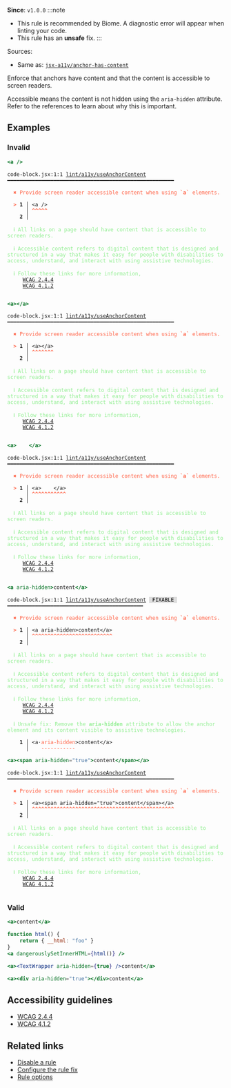 **Since**: `v1.0.0`
:::note
- This rule is recommended by Biome. A diagnostic error will appear when linting your code.
- This rule has an **unsafe** fix.
:::

Sources: 
- Same as: <a href="https://github.com/jsx-eslint/eslint-plugin-jsx-a11y/blob/main/docs/rules/anchor-has-content.md" target="_blank"><code>jsx-a11y/anchor-has-content</code></a>

Enforce that anchors have content and that the content is accessible to screen readers.

Accessible means the content is not hidden using the `aria-hidden` attribute.
Refer to the references to learn about why this is important.

## Examples

### Invalid

```jsx
<a />
```

<pre class="language-text"><code class="language-text">code-block.jsx:1:1 <a href="https://biomejs.dev/linter/rules/use-anchor-content">lint/a11y/useAnchorContent</a> ━━━━━━━━━━━━━━━━━━━━━━━━━━━━━━━━━━━━━━━━━━━━━━━━━━━━━━

<strong><span style="color: Tomato;">  </span></strong><strong><span style="color: Tomato;">✖</span></strong> <span style="color: Tomato;">Provide screen reader accessible content when using </span><span style="color: Tomato;"><strong>`a`</strong></span><span style="color: Tomato;"> elements.</span>
  
<strong><span style="color: Tomato;">  </span></strong><strong><span style="color: Tomato;">&gt;</span></strong> <strong>1 │ </strong>&lt;a /&gt;
   <strong>   │ </strong><strong><span style="color: Tomato;">^</span></strong><strong><span style="color: Tomato;">^</span></strong><strong><span style="color: Tomato;">^</span></strong><strong><span style="color: Tomato;">^</span></strong><strong><span style="color: Tomato;">^</span></strong>
    <strong>2 │ </strong>
  
<strong><span style="color: lightgreen;">  </span></strong><strong><span style="color: lightgreen;">ℹ</span></strong> <span style="color: lightgreen;">All links on a page should have content that is accessible to screen readers.</span>
  
<strong><span style="color: lightgreen;">  </span></strong><strong><span style="color: lightgreen;">ℹ</span></strong> <span style="color: lightgreen;">Accessible content refers to digital content that is designed and structured in a way that makes it easy for people with disabilities to access, understand, and interact with using assistive technologies.</span>
  
<strong><span style="color: lightgreen;">  </span></strong><strong><span style="color: lightgreen;">ℹ</span></strong> <span style="color: lightgreen;">Follow these links for more information,
</span><span style="color: lightgreen;">  </span><span style="color: lightgreen;">  </span><span style="color: lightgreen;"> </span><span style="color: lightgreen;"><a href="https://www.w3.org/WAI/WCAG21/Understanding/link-purpose-in-context">WCAG 2.4.4</a></span><span style="color: lightgreen;">
</span><span style="color: lightgreen;">  </span><span style="color: lightgreen;">  </span><span style="color: lightgreen;"> </span><span style="color: lightgreen;"><a href="https://www.w3.org/WAI/WCAG21/Understanding/name-role-value">WCAG 4.1.2</a></span>
  
</code></pre>

```jsx
<a></a>
```

<pre class="language-text"><code class="language-text">code-block.jsx:1:1 <a href="https://biomejs.dev/linter/rules/use-anchor-content">lint/a11y/useAnchorContent</a> ━━━━━━━━━━━━━━━━━━━━━━━━━━━━━━━━━━━━━━━━━━━━━━━━━━━━━━

<strong><span style="color: Tomato;">  </span></strong><strong><span style="color: Tomato;">✖</span></strong> <span style="color: Tomato;">Provide screen reader accessible content when using </span><span style="color: Tomato;"><strong>`a`</strong></span><span style="color: Tomato;"> elements.</span>
  
<strong><span style="color: Tomato;">  </span></strong><strong><span style="color: Tomato;">&gt;</span></strong> <strong>1 │ </strong>&lt;a&gt;&lt;/a&gt;
   <strong>   │ </strong><strong><span style="color: Tomato;">^</span></strong><strong><span style="color: Tomato;">^</span></strong><strong><span style="color: Tomato;">^</span></strong><strong><span style="color: Tomato;">^</span></strong><strong><span style="color: Tomato;">^</span></strong><strong><span style="color: Tomato;">^</span></strong><strong><span style="color: Tomato;">^</span></strong>
    <strong>2 │ </strong>
  
<strong><span style="color: lightgreen;">  </span></strong><strong><span style="color: lightgreen;">ℹ</span></strong> <span style="color: lightgreen;">All links on a page should have content that is accessible to screen readers.</span>
  
<strong><span style="color: lightgreen;">  </span></strong><strong><span style="color: lightgreen;">ℹ</span></strong> <span style="color: lightgreen;">Accessible content refers to digital content that is designed and structured in a way that makes it easy for people with disabilities to access, understand, and interact with using assistive technologies.</span>
  
<strong><span style="color: lightgreen;">  </span></strong><strong><span style="color: lightgreen;">ℹ</span></strong> <span style="color: lightgreen;">Follow these links for more information,
</span><span style="color: lightgreen;">  </span><span style="color: lightgreen;">  </span><span style="color: lightgreen;"> </span><span style="color: lightgreen;"><a href="https://www.w3.org/WAI/WCAG21/Understanding/link-purpose-in-context">WCAG 2.4.4</a></span><span style="color: lightgreen;">
</span><span style="color: lightgreen;">  </span><span style="color: lightgreen;">  </span><span style="color: lightgreen;"> </span><span style="color: lightgreen;"><a href="https://www.w3.org/WAI/WCAG21/Understanding/name-role-value">WCAG 4.1.2</a></span>
  
</code></pre>

```jsx
<a>    </a>
```

<pre class="language-text"><code class="language-text">code-block.jsx:1:1 <a href="https://biomejs.dev/linter/rules/use-anchor-content">lint/a11y/useAnchorContent</a> ━━━━━━━━━━━━━━━━━━━━━━━━━━━━━━━━━━━━━━━━━━━━━━━━━━━━━━

<strong><span style="color: Tomato;">  </span></strong><strong><span style="color: Tomato;">✖</span></strong> <span style="color: Tomato;">Provide screen reader accessible content when using </span><span style="color: Tomato;"><strong>`a`</strong></span><span style="color: Tomato;"> elements.</span>
  
<strong><span style="color: Tomato;">  </span></strong><strong><span style="color: Tomato;">&gt;</span></strong> <strong>1 │ </strong>&lt;a&gt;    &lt;/a&gt;
   <strong>   │ </strong><strong><span style="color: Tomato;">^</span></strong><strong><span style="color: Tomato;">^</span></strong><strong><span style="color: Tomato;">^</span></strong><strong><span style="color: Tomato;">^</span></strong><strong><span style="color: Tomato;">^</span></strong><strong><span style="color: Tomato;">^</span></strong><strong><span style="color: Tomato;">^</span></strong><strong><span style="color: Tomato;">^</span></strong><strong><span style="color: Tomato;">^</span></strong><strong><span style="color: Tomato;">^</span></strong><strong><span style="color: Tomato;">^</span></strong>
    <strong>2 │ </strong>
  
<strong><span style="color: lightgreen;">  </span></strong><strong><span style="color: lightgreen;">ℹ</span></strong> <span style="color: lightgreen;">All links on a page should have content that is accessible to screen readers.</span>
  
<strong><span style="color: lightgreen;">  </span></strong><strong><span style="color: lightgreen;">ℹ</span></strong> <span style="color: lightgreen;">Accessible content refers to digital content that is designed and structured in a way that makes it easy for people with disabilities to access, understand, and interact with using assistive technologies.</span>
  
<strong><span style="color: lightgreen;">  </span></strong><strong><span style="color: lightgreen;">ℹ</span></strong> <span style="color: lightgreen;">Follow these links for more information,
</span><span style="color: lightgreen;">  </span><span style="color: lightgreen;">  </span><span style="color: lightgreen;"> </span><span style="color: lightgreen;"><a href="https://www.w3.org/WAI/WCAG21/Understanding/link-purpose-in-context">WCAG 2.4.4</a></span><span style="color: lightgreen;">
</span><span style="color: lightgreen;">  </span><span style="color: lightgreen;">  </span><span style="color: lightgreen;"> </span><span style="color: lightgreen;"><a href="https://www.w3.org/WAI/WCAG21/Understanding/name-role-value">WCAG 4.1.2</a></span>
  
</code></pre>

```jsx
<a aria-hidden>content</a>
```

<pre class="language-text"><code class="language-text">code-block.jsx:1:1 <a href="https://biomejs.dev/linter/rules/use-anchor-content">lint/a11y/useAnchorContent</a> <span style="color: #000; background-color: #ddd;"> FIXABLE </span> ━━━━━━━━━━━━━━━━━━━━━━━━━━━━━━━━━━━━━━━━━━━━

<strong><span style="color: Tomato;">  </span></strong><strong><span style="color: Tomato;">✖</span></strong> <span style="color: Tomato;">Provide screen reader accessible content when using </span><span style="color: Tomato;"><strong>`a`</strong></span><span style="color: Tomato;"> elements.</span>
  
<strong><span style="color: Tomato;">  </span></strong><strong><span style="color: Tomato;">&gt;</span></strong> <strong>1 │ </strong>&lt;a aria-hidden&gt;content&lt;/a&gt;
   <strong>   │ </strong><strong><span style="color: Tomato;">^</span></strong><strong><span style="color: Tomato;">^</span></strong><strong><span style="color: Tomato;">^</span></strong><strong><span style="color: Tomato;">^</span></strong><strong><span style="color: Tomato;">^</span></strong><strong><span style="color: Tomato;">^</span></strong><strong><span style="color: Tomato;">^</span></strong><strong><span style="color: Tomato;">^</span></strong><strong><span style="color: Tomato;">^</span></strong><strong><span style="color: Tomato;">^</span></strong><strong><span style="color: Tomato;">^</span></strong><strong><span style="color: Tomato;">^</span></strong><strong><span style="color: Tomato;">^</span></strong><strong><span style="color: Tomato;">^</span></strong><strong><span style="color: Tomato;">^</span></strong><strong><span style="color: Tomato;">^</span></strong><strong><span style="color: Tomato;">^</span></strong><strong><span style="color: Tomato;">^</span></strong><strong><span style="color: Tomato;">^</span></strong><strong><span style="color: Tomato;">^</span></strong><strong><span style="color: Tomato;">^</span></strong><strong><span style="color: Tomato;">^</span></strong><strong><span style="color: Tomato;">^</span></strong><strong><span style="color: Tomato;">^</span></strong><strong><span style="color: Tomato;">^</span></strong><strong><span style="color: Tomato;">^</span></strong>
    <strong>2 │ </strong>
  
<strong><span style="color: lightgreen;">  </span></strong><strong><span style="color: lightgreen;">ℹ</span></strong> <span style="color: lightgreen;">All links on a page should have content that is accessible to screen readers.</span>
  
<strong><span style="color: lightgreen;">  </span></strong><strong><span style="color: lightgreen;">ℹ</span></strong> <span style="color: lightgreen;">Accessible content refers to digital content that is designed and structured in a way that makes it easy for people with disabilities to access, understand, and interact with using assistive technologies.</span>
  
<strong><span style="color: lightgreen;">  </span></strong><strong><span style="color: lightgreen;">ℹ</span></strong> <span style="color: lightgreen;">Follow these links for more information,
</span><span style="color: lightgreen;">  </span><span style="color: lightgreen;">  </span><span style="color: lightgreen;"> </span><span style="color: lightgreen;"><a href="https://www.w3.org/WAI/WCAG21/Understanding/link-purpose-in-context">WCAG 2.4.4</a></span><span style="color: lightgreen;">
</span><span style="color: lightgreen;">  </span><span style="color: lightgreen;">  </span><span style="color: lightgreen;"> </span><span style="color: lightgreen;"><a href="https://www.w3.org/WAI/WCAG21/Understanding/name-role-value">WCAG 4.1.2</a></span>
  
<strong><span style="color: lightgreen;">  </span></strong><strong><span style="color: lightgreen;">ℹ</span></strong> <span style="color: lightgreen;">Unsafe fix</span><span style="color: lightgreen;">: </span><span style="color: lightgreen;">Remove the </span><span style="color: lightgreen;"><strong>aria-hidden</strong></span><span style="color: lightgreen;"> attribute to allow the anchor element and its content visible to assistive technologies.</span>
  
<strong>  </strong><strong>  1 │ </strong>&lt;a<span style="opacity: 0.8;">·</span><span style="color: Tomato;">a</span><span style="color: Tomato;">r</span><span style="color: Tomato;">i</span><span style="color: Tomato;">a</span><span style="color: Tomato;">-</span><span style="color: Tomato;">h</span><span style="color: Tomato;">i</span><span style="color: Tomato;">d</span><span style="color: Tomato;">d</span><span style="color: Tomato;">e</span><span style="color: Tomato;">n</span>&gt;content&lt;/a&gt;
<strong>  </strong><strong>    │ </strong>   <span style="color: Tomato;">-</span><span style="color: Tomato;">-</span><span style="color: Tomato;">-</span><span style="color: Tomato;">-</span><span style="color: Tomato;">-</span><span style="color: Tomato;">-</span><span style="color: Tomato;">-</span><span style="color: Tomato;">-</span><span style="color: Tomato;">-</span><span style="color: Tomato;">-</span><span style="color: Tomato;">-</span>            
</code></pre>

```jsx
<a><span aria-hidden="true">content</span></a>
```

<pre class="language-text"><code class="language-text">code-block.jsx:1:1 <a href="https://biomejs.dev/linter/rules/use-anchor-content">lint/a11y/useAnchorContent</a> ━━━━━━━━━━━━━━━━━━━━━━━━━━━━━━━━━━━━━━━━━━━━━━━━━━━━━━

<strong><span style="color: Tomato;">  </span></strong><strong><span style="color: Tomato;">✖</span></strong> <span style="color: Tomato;">Provide screen reader accessible content when using </span><span style="color: Tomato;"><strong>`a`</strong></span><span style="color: Tomato;"> elements.</span>
  
<strong><span style="color: Tomato;">  </span></strong><strong><span style="color: Tomato;">&gt;</span></strong> <strong>1 │ </strong>&lt;a&gt;&lt;span aria-hidden=&quot;true&quot;&gt;content&lt;/span&gt;&lt;/a&gt;
   <strong>   │ </strong><strong><span style="color: Tomato;">^</span></strong><strong><span style="color: Tomato;">^</span></strong><strong><span style="color: Tomato;">^</span></strong><strong><span style="color: Tomato;">^</span></strong><strong><span style="color: Tomato;">^</span></strong><strong><span style="color: Tomato;">^</span></strong><strong><span style="color: Tomato;">^</span></strong><strong><span style="color: Tomato;">^</span></strong><strong><span style="color: Tomato;">^</span></strong><strong><span style="color: Tomato;">^</span></strong><strong><span style="color: Tomato;">^</span></strong><strong><span style="color: Tomato;">^</span></strong><strong><span style="color: Tomato;">^</span></strong><strong><span style="color: Tomato;">^</span></strong><strong><span style="color: Tomato;">^</span></strong><strong><span style="color: Tomato;">^</span></strong><strong><span style="color: Tomato;">^</span></strong><strong><span style="color: Tomato;">^</span></strong><strong><span style="color: Tomato;">^</span></strong><strong><span style="color: Tomato;">^</span></strong><strong><span style="color: Tomato;">^</span></strong><strong><span style="color: Tomato;">^</span></strong><strong><span style="color: Tomato;">^</span></strong><strong><span style="color: Tomato;">^</span></strong><strong><span style="color: Tomato;">^</span></strong><strong><span style="color: Tomato;">^</span></strong><strong><span style="color: Tomato;">^</span></strong><strong><span style="color: Tomato;">^</span></strong><strong><span style="color: Tomato;">^</span></strong><strong><span style="color: Tomato;">^</span></strong><strong><span style="color: Tomato;">^</span></strong><strong><span style="color: Tomato;">^</span></strong><strong><span style="color: Tomato;">^</span></strong><strong><span style="color: Tomato;">^</span></strong><strong><span style="color: Tomato;">^</span></strong><strong><span style="color: Tomato;">^</span></strong><strong><span style="color: Tomato;">^</span></strong><strong><span style="color: Tomato;">^</span></strong><strong><span style="color: Tomato;">^</span></strong><strong><span style="color: Tomato;">^</span></strong><strong><span style="color: Tomato;">^</span></strong><strong><span style="color: Tomato;">^</span></strong><strong><span style="color: Tomato;">^</span></strong><strong><span style="color: Tomato;">^</span></strong><strong><span style="color: Tomato;">^</span></strong><strong><span style="color: Tomato;">^</span></strong>
    <strong>2 │ </strong>
  
<strong><span style="color: lightgreen;">  </span></strong><strong><span style="color: lightgreen;">ℹ</span></strong> <span style="color: lightgreen;">All links on a page should have content that is accessible to screen readers.</span>
  
<strong><span style="color: lightgreen;">  </span></strong><strong><span style="color: lightgreen;">ℹ</span></strong> <span style="color: lightgreen;">Accessible content refers to digital content that is designed and structured in a way that makes it easy for people with disabilities to access, understand, and interact with using assistive technologies.</span>
  
<strong><span style="color: lightgreen;">  </span></strong><strong><span style="color: lightgreen;">ℹ</span></strong> <span style="color: lightgreen;">Follow these links for more information,
</span><span style="color: lightgreen;">  </span><span style="color: lightgreen;">  </span><span style="color: lightgreen;"> </span><span style="color: lightgreen;"><a href="https://www.w3.org/WAI/WCAG21/Understanding/link-purpose-in-context">WCAG 2.4.4</a></span><span style="color: lightgreen;">
</span><span style="color: lightgreen;">  </span><span style="color: lightgreen;">  </span><span style="color: lightgreen;"> </span><span style="color: lightgreen;"><a href="https://www.w3.org/WAI/WCAG21/Understanding/name-role-value">WCAG 4.1.2</a></span>
  
</code></pre>

### Valid

```jsx
<a>content</a>
```

```jsx
function html() {
    return { __html: "foo" }
}
<a dangerouslySetInnerHTML={html()} />
```

```jsx
<a><TextWrapper aria-hidden={true} />content</a>
```

```jsx
<a><div aria-hidden="true"></div>content</a>
```

## Accessibility guidelines

- [WCAG 2.4.4](https://www.w3.org/WAI/WCAG21/Understanding/link-purpose-in-context)
- [WCAG 4.1.2](https://www.w3.org/WAI/WCAG21/Understanding/name-role-value)

## Related links

- [Disable a rule](/linter/#disable-a-lint-rule)
- [Configure the rule fix](/linter#configure-the-rule-fix)
- [Rule options](/linter/#rule-options)
